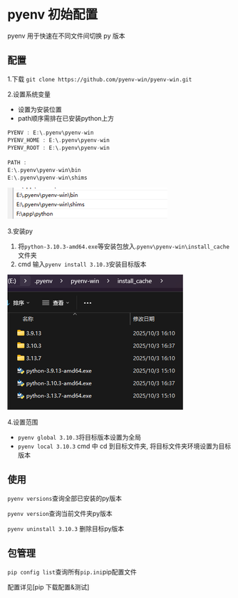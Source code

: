 # pyenv 初始配置

pyenv 用于快速在不同文件间切换 py 版本

## 配置

1.下载 `git clone https://github.com/pyenv-win/pyenv-win.git`

2.设置系统变量  

- 设置为安装位置
- path顺序需排在已安装python上方

```c
PYENV : E:\.pyenv\pyenv-win  
PYENV_HOME : E:\.pyenv\pyenv-win  
PYENV_ROOT : E:\.pyenv\pyenv-win

PATH :  
E:\.pyenv\pyenv-win\bin
E:\.pyenv\pyenv-win\shims
```

![alt text](<Assets/pyenv 初始配置_Assets/image.png>)

3.安装py

1. 将`python-3.10.3-amd64.exe`等安装包放入.`pyenv\pyenv-win\install_cache`文件夹
2. cmd 输入`pyenv install 3.10.3`安装目标版本

![alt text](<Assets/pyenv 初始配置_Assets/image-1.png>)

4.设置范围

- `pyenv global 3.10.3`将目标版本设置为全局
- `pyenv local 3.10.3` cmd 中 cd 到目标文件夹, 将目标文件夹环境设置为目标版本

## 使用

`pyenv versions`查询全部已安装的py版本

`pyenv version`查询当前文件夹py版本

`pyenv uninstall 3.10.3` 删除目标py版本

## 包管理

`pip config list`查询所有`pip.ini`pip配置文件

配置详见[pip 下载配置&测试]
